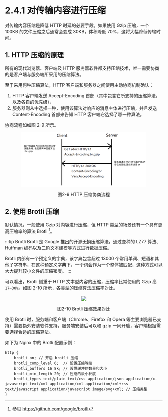 # 2.4.1 对传输内容进行压缩

对传输内容压缩是降低 HTTP 时延的必要手段。如果使用 Gzip 压缩，一个 100KB 的文件压缩之后通常会变成 30KB，体积降低 70%，这将大幅降低传输时间。

## 1. HTTP 压缩的原理

所有的现代浏览器、客户端及 HTTP 服务器软件都支持压缩技术，唯一需要协商的是客户端与服务端所采用的压缩算法。

至于采用何种压缩算法，HTTP 客户端和服务器之间使用主动协商机制确认：
1. HTTP 客户端发送 Accept-Encoding 首部（其中包含它所支持的压缩算法，以及各自的优先级），
2. 服务器则从中选择一种，使用该算法对响应的消息主体进行压缩，并且发送 Content-Encoding 首部来告知 HTTP 客户端它选择了哪一种算法。

协商流程如如图 2-9 所示。

<div  align="center">
	<img src="../assets/compress.png" width = "400"  align=center />
	<p>图2-9 HTTP 压缩协商流程</p>
</div>

## 2. 使用 Brotli 压缩

默认情况，一般使用 Gzip 对内容进行压缩，但 HTTP 类型的场景还有一个具有更高压缩率的算法 Brotli [^1]。

:::tip Brotli
Brotli 是 Google 推出的开源无损压缩算法，通过变种的 LZ77 算法、Huffman 编码以及二阶文本建模等方式进行数据压缩。

Brotli 内部有一个预定义的字典，该字典包含超过 13000 个常用单词、短语和其他子字符串，在这种预定义字典下，一个词会作为一个整体被匹配，这种方式可以大大提升较小文件的压缩密度。
:::

可以看出，Brotli 侧重于 HTTP 文本型内容的压缩，压缩率比常使用的 Gzip 高 `17~30%`。如图 2-10 所示，各类型的压缩算法压缩率对比。

<div  align="center">
	<img src="../assets/brotli.jpeg" width = "480"  align=center />
	<p>图2-10 Brotli 压缩效果对比</p>
</div>

使用 Brotli 时，服务端和客户端（Chrome、Firefox 和 Opera 等主要浏览器已支持）需要额外安装软件支持，服务端安装后可以和 gzip 一同开启，客户端根据需要选择合适的压缩算法。

如下为 Nginx 中的 Brotli 配置示例：

```plain
http {
	brotli on; // 开启 brotli 压缩
    brotli_comp_level 6;  // 设置压缩等级
    brotli_buffers 16 8k; // 设置缓冲的数量和大小
    brotli_min_length 20; // 压缩的最小长度
    brotli_types text/plain text/css application/json application/x-javascript text/xml application/xml application/xml+rss text/javascript application/javascript image/svg+xml; // 压缩类型
}
```

[^1]: 参见 https://github.com/google/brotli